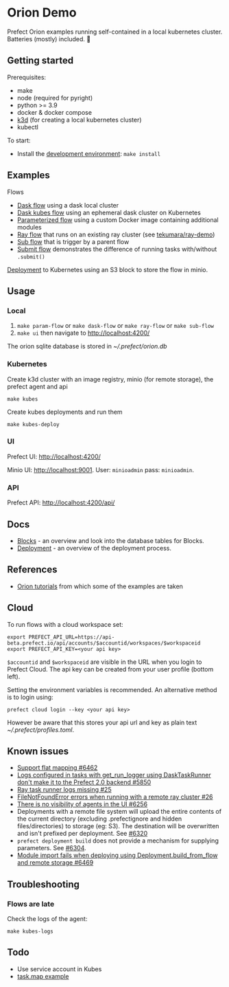 # Orion Demo

Prefect Orion examples running self-contained in a local kubernetes cluster. Batteries (mostly) included. 🔋

## Getting started

Prerequisites:

- make
- node (required for pyright)
- python >= 3.9
- docker & docker compose
- [k3d](https://k3d.io/) (for creating a local kubernetes cluster)
- kubectl

To start:

- Install the [development environment](CONTRIBUTING.md#Development-environment): `make install`

## Examples

Flows

- [Dask flow](flows/dask_flow.py) using a dask local cluster
- [Dask kubes flow](flows/dask_kubes_flow.py) using an ephemeral dask cluster on Kubernetes
- [Parameterized flow](flows/param_flow.py) using a custom Docker image containing additional modules
- [Ray flow](flows/ray_flow.py) that runs on an existing ray cluster (see [tekumara/ray-demo](https://github.com/tekumara/ray-demo))
- [Sub flow](flows/sub_flow.py) that is trigger by a parent flow
- [Submit flow](flows/submit.py) demonstrates the difference of running tasks with/without `.submit()`

[Deployment](flows/deploy.py) to Kubernetes using an S3 block to store the flow in minio.

## Usage

### Local

1. `make param-flow` or `make dask-flow` or `make ray-flow` or `make sub-flow`
1. `make ui` then navigate to [http://localhost:4200/](http://localhost:4200/)

The orion sqlite database is stored in _~/.prefect/orion.db_

### Kubernetes

Create k3d cluster with an image registry, minio (for remote storage), the prefect agent and api

```
make kubes
```

Create kubes deployments and run them

```
make kubes-deploy
```

### UI

Prefect UI: [http://localhost:4200/](http://localhost:4200/)

Minio UI: [http://localhost:9001](http://localhost:9001). User: `minioadmin` pass: `minioadmin`.

### API

Prefect API: [http://localhost:4200/api/](http://localhost:4200/api/)

## Docs

- [Blocks](blocks.md) - an overview and look into the database tables for Blocks.
- [Deployment](deployment.md) - an overview of the deployment process.

## References

- [Orion tutorials](https://orion-docs.prefect.io/tutorials/first-steps/) from which some of the examples are taken

## Cloud

To run flows with a cloud workspace set:

```
export PREFECT_API_URL=https://api-beta.prefect.io/api/accounts/$accountid/workspaces/$workspaceid
export PREFECT_API_KEY=<your api key>
```

`$accountid` and `$workspaceid` are visible in the URL when you login to Prefect Cloud. The api key can be created from your user profile (bottom left).

Setting the environment variables is recommended. An alternative method is to login using:

```
prefect cloud login --key <your api key>
```

However be aware that this stores your api url and key as plain text _~/.prefect/profiles.toml_.

## Known issues

- [Support flat mapping #6462](https://github.com/PrefectHQ/prefect/issues/6462)
- [Logs configured in tasks with get_run_logger using DaskTaskRunner don't make it to the Prefect 2.0 backend #5850](https://github.com/PrefectHQ/prefect/issues/5850)
- [Ray task runner logs missing #25](https://github.com/PrefectHQ/prefect-ray/issues/25)
- [FileNotFoundError errors when running with a remote ray cluster #26](https://github.com/PrefectHQ/prefect-ray/issues/26)
- [There is no visibility of agents in the UI #6256](https://github.com/PrefectHQ/prefect/issues/6256)
- Deployments with a remote file system will upload the entire contents of the current directory (excluding .prefectignore and hidden files/directories) to storage (eg: S3). The destination will be overwritten and isn't prefixed per deployment. See [#6320](https://github.com/PrefectHQ/prefect/issues/6320)
- `prefect deployment build` does not provide a mechanism for supplying parameters. See [#6304](https://github.com/PrefectHQ/prefect/issues/6304).
- [Module import fails when deploying using Deployment.build_from_flow and remote storage #6469](https://github.com/PrefectHQ/prefect/issues/6469)

## Troubleshooting

### Flows are late

Check the logs of the agent:

```
make kubes-logs
```

## Todo

- Use service account in Kubes
- [task.map example](https://github.com/PrefectHQ/prefect/pull/6112/files)
